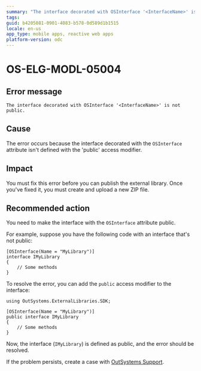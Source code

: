 ```yaml
---
summary: "The interface decorated with OSInterface '<InterfaceName>' is not public."
tags:
guid: b4205081-0901-4083-b578-0d589d1b1515
locale: en-us
app_type: mobile apps, reactive web apps
platform-version: odc
---
```


# OS-ELG-MODL-05004

## Error message

`The interface decorated with OSInterface '<InterfaceName>' is not public.`

## Cause

The error occurs because the interface decorated with the `OSInterface` attribute isn't defined with the 'public' access modifier.

## Impact

You must fix this error before you can publish the external library. Once you've fixed it, you must create and upload a new ZIP file.

## Recommended action

You need to make the interface with the `OSInterface` attribute public.

For example, suppose you have the following code with an interface that's not public:

    [OSInterface(Name = "MyLibrary")]
    interface IMyLibrary
    {
        // Some methods
    }

To resolve the error, you can add the `public` access modifier to the interface:

    using OutSystems.ExternalLibraries.SDK;

    [OSInterface(Name = "MyLibrary")]
    public interface IMyLibrary
    {
        // Some methods
    }

Now, the interface (`IMyLibrary`) is defined as public, and the error should be resolved.

If the problem persists, create a case with [OutSystems Support](https://www.outsystems.com/support/portal/open-support-case?ErrorCode=OS-ELG-MODL-05004).

